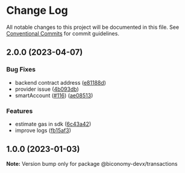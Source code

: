 # Change Log

All notable changes to this project will be documented in this file.
See [Conventional Commits](https://conventionalcommits.org) for commit guidelines.

## 2.0.0 (2023-04-07)


### Bug Fixes

* backend contract address ([e81188d](https://github.com/bcnmy/biconomy-client-sdk/commit/e81188d454eb42ab581078d218d86571d724fa2d))
* provider issue ([4b093db](https://github.com/bcnmy/biconomy-client-sdk/commit/4b093db0709b24431171c0e70ba98478b18cf0f0))
* smartAccount ([#116](https://github.com/bcnmy/biconomy-client-sdk/issues/116)) ([ae08513](https://github.com/bcnmy/biconomy-client-sdk/commit/ae0851328d3633b8615c61ecc754219fe98019fc))


### Features

* estimate gas in sdk ([6c43a42](https://github.com/bcnmy/biconomy-client-sdk/commit/6c43a425453c2c8d871847b86ce94b1fa8aeb475))
* improve logs ([fb15af3](https://github.com/bcnmy/biconomy-client-sdk/commit/fb15af3af48ccf50101fedd7f9bb44ee97c747c4))


## 1.0.0 (2023-01-03)


**Note:** Version bump only for package @biconomy-devx/transactions
